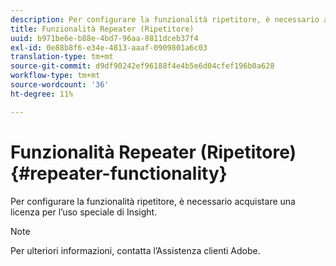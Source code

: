 ```yaml
---
description: Per configurare la funzionalità ripetitore, è necessario acquistare una licenza per l’uso speciale di Insight.
title: Funzionalità Repeater (Ripetitore)
uuid: b971be6e-b88e-4bd7-96aa-8811dceb37f4
exl-id: 0e88b8f6-e34e-4813-aaaf-0909801a6c03
translation-type: tm+mt
source-git-commit: d9df90242ef96188f4e4b5e6d04cfef196b0a628
workflow-type: tm+mt
source-wordcount: '36'
ht-degree: 11%

---
```


# Funzionalità Repeater (Ripetitore){#repeater-functionality}

Per configurare la funzionalità ripetitore, è necessario acquistare una licenza per l’uso speciale di Insight.

>[!NOTE]
>
>Per ulteriori informazioni, contatta l’Assistenza clienti Adobe.
